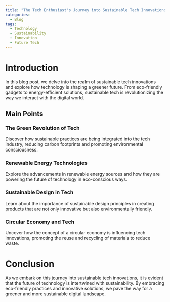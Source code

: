 ```yaml
---
title: "The Tech Enthusiast's Journey into Sustainable Tech Innovations"
categories:
  - Blog
tags:
  - Technology
  - Sustainability
  - Innovation
  - Future Tech
---
```


# Introduction
In this blog post, we delve into the realm of sustainable tech innovations and explore how technology is shaping a greener future. From eco-friendly gadgets to energy-efficient solutions, sustainable tech is revolutionizing the way we interact with the digital world.

## Main Points
### The Green Revolution of Tech
Discover how sustainable practices are being integrated into the tech industry, reducing carbon footprints and promoting environmental consciousness.

### Renewable Energy Technologies
Explore the advancements in renewable energy sources and how they are powering the future of technology in eco-conscious ways.

### Sustainable Design in Tech
Learn about the importance of sustainable design principles in creating products that are not only innovative but also environmentally friendly.

### Circular Economy and Tech
Uncover how the concept of a circular economy is influencing tech innovations, promoting the reuse and recycling of materials to reduce waste.

# Conclusion
As we embark on this journey into sustainable tech innovations, it is evident that the future of technology is intertwined with sustainability. By embracing eco-friendly practices and innovative solutions, we pave the way for a greener and more sustainable digital landscape.